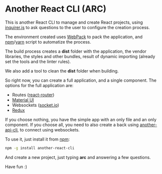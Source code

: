 # Another React CLI (ARC)

This is another React CLI to manage and create React projects, using  [inquirer.js](https://github.com/SBoudrias/Inquirer.js/) to ask questions to the user to configure the creation process.

The environment created uses [WebPack](https://webpack.github.io/) to pack the application, and [npm](https://www.npmjs.com/)/[yarn](https://yarnpkg.com/en/) script to automatize the process.

The build process creates a __dist__ folder with the application, the vendor libraries, the styles and other bundles, result of dynamic importing (already set the tools and the linter rules).

We also add a tool to clean the __dist__ folder when building.

So right now, you can create a full application, and a single component. The options for the full application are:

*   Routes ([react-router](https://reacttraining.com/react-router/))
*   [Material UI](http://www.material-ui.com)
*   Websockets ([socket.io](https://socket.io/))
*   [Redux](https://github.com/reactjs/redux)

If you choose nothing, you have the simple app with an only file and an only component. If you choose all, you need to also create a back using [another-api-cli](https://www.npmjs.com/package/another-api-cli), to connect using websockets.

To use it, just install it from [npm](https://www.npmjs.com/package/another-react-cli):

```bash
npm -g install another-react-cli
```

And create a new project, just typing __arc__ and answering a few questions.

Have fun :)
